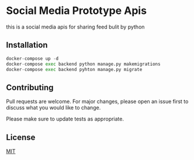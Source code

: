 # Social Media Prototype Apis

this is a social media apis for sharing feed bulit by python


## Installation
```python
docker-compose up -d
docker-compose exec backend python manage.py makemigrations
docker-compose exec backend pyhton manage.py migrate
```

## Contributing

Pull requests are welcome. For major changes, please open an issue first
to discuss what you would like to change.

Please make sure to update tests as appropriate.

## License

[MIT](https://choosealicense.com/licenses/mit/)
